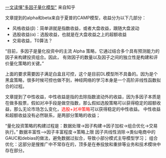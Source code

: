 [一文读懂"多因子量化模型"](https://zhuanlan.zhihu.com/p/684300637)
来自知乎

文章提到的alpha和beta来自于夏普的CAMP模型，收益分为以下几部分：
- 风格收益(β)：简单讲就是指数收益，或者大盘收益，跟随大盘波动
- 选股收益(α)：选股收益，也就是在大盘收益之上的超额收益
- 交易收益，T0算法？

“目前，多因子是量化投资中的主流 Alpha 策略，它通过结合多个具有预测能力的因子来构建投资组合。因此， 有效因子的数量以及因子之间的独立性是构建和评价量化策略的关键。”

上面的要求需要因子满足白盒且可控，这个是目前DL模型所不具备的。因为是个黑盒策略，很多时候可控也做不到，神经网络的学习本身是一个高阶非线性函数拟合的过程。

文章提到了中性收益，中性收益是指的去除指数波动外的收益，因为多因子本质是在做多股票，假如对冲手段是做空指数，那么假如选股策略可以获得稳定的超额收益，那么无论市场怎么变化，<font color='#FF0000'>选股+对冲策略</font>可以获得稳定的中性收益。
中性收益和超额收益没有必然联系，是两部分策略的收益；

“量化投资策略的构建过程是：数据处理->因子构建->因子加权->组合优化->交易执行。”
数据丰富性——>因子丰富程度->策略上限
因子共线性消除->类似电商中的GAUC和debias的做法，避免数据过拟合，导致小部分模式主导模型学习；
组合优化：这部分是搜推广中不常存在的，顶多是在券投放和重排等业务和技术模块中存在部分。





